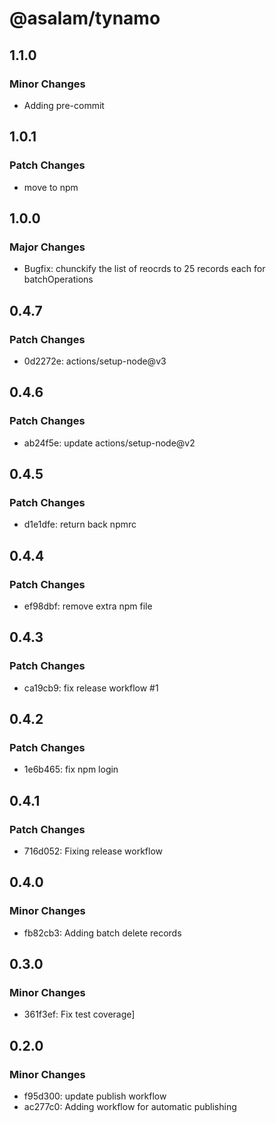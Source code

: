 # @asalam/tynamo

## 1.1.0

### Minor Changes

- Adding pre-commit

## 1.0.1

### Patch Changes

- move to npm

## 1.0.0

### Major Changes

- Bugfix: chunckify the list of reocrds to 25 records each for batchOperations

## 0.4.7

### Patch Changes

- 0d2272e: actions/setup-node@v3

## 0.4.6

### Patch Changes

- ab24f5e: update actions/setup-node@v2

## 0.4.5

### Patch Changes

- d1e1dfe: return back npmrc

## 0.4.4

### Patch Changes

- ef98dbf: remove extra npm file

## 0.4.3

### Patch Changes

- ca19cb9: fix release workflow #1

## 0.4.2

### Patch Changes

- 1e6b465: fix npm login

## 0.4.1

### Patch Changes

- 716d052: Fixing release workflow

## 0.4.0

### Minor Changes

- fb82cb3: Adding batch delete records

## 0.3.0

### Minor Changes

- 361f3ef: Fix test coverage]

## 0.2.0

### Minor Changes

- f95d300: update publish workflow
- ac277c0: Adding workflow for automatic publishing
